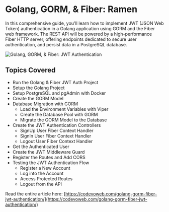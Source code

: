 # Golang, GORM, & Fiber: Ramen

In this comprehensive guide, you'll learn how to implement JWT (JSON Web Token) authentication in a Golang application
using GORM and the Fiber web framework. The REST API will be powered by a high-performance Fiber HTTP server, offering
endpoints dedicated to secure user authentication, and persist data in a PostgreSQL database.

![Golang, GORM, & Fiber: JWT Authentication](https://ramen.mn/wp-content/themes/aunm/assets/img/logo-light.svg)

## Topics Covered

- Run the Golang & Fiber JWT Auth Project
- Setup the Golang Project
- Setup PostgreSQL and pgAdmin with Docker
- Create the GORM Model
- Database Migration with GORM
    - Load the Environment Variables with Viper
    - Create the Database Pool with GORM
    - Migrate the GORM Model to the Database
- Create the JWT Authentication Controllers
    - SignUp User Fiber Context Handler
    - SignIn User Fiber Context Handler
    - Logout User Fiber Context Handler
- Get the Authenticated User
- Create the JWT Middleware Guard
- Register the Routes and Add CORS
- Testing the JWT Authentication Flow
    - Register a New Account
    - Log into the Account
    - Access Protected Routes
    - Logout from the API

Read the entire article
here: [https://codevoweb.com/golang-gorm-fiber-jwt-authentication/](https://codevoweb.com/golang-gorm-fiber-jwt-authentication/)
